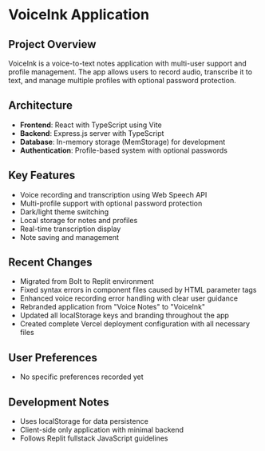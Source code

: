 # VoiceInk Application

## Project Overview
VoiceInk is a voice-to-text notes application with multi-user support and profile management. The app allows users to record audio, transcribe it to text, and manage multiple profiles with optional password protection.

## Architecture
- **Frontend**: React with TypeScript using Vite
- **Backend**: Express.js server with TypeScript
- **Database**: In-memory storage (MemStorage) for development
- **Authentication**: Profile-based system with optional passwords

## Key Features
- Voice recording and transcription using Web Speech API
- Multi-profile support with optional password protection
- Dark/light theme switching
- Local storage for notes and profiles
- Real-time transcription display
- Note saving and management

## Recent Changes
- Migrated from Bolt to Replit environment
- Fixed syntax errors in component files caused by HTML parameter tags
- Enhanced voice recording error handling with clear user guidance
- Rebranded application from "Voice Notes" to "VoiceInk"
- Updated all localStorage keys and branding throughout the app
- Created complete Vercel deployment configuration with all necessary files

## User Preferences
- No specific preferences recorded yet

## Development Notes
- Uses localStorage for data persistence
- Client-side only application with minimal backend
- Follows Replit fullstack JavaScript guidelines